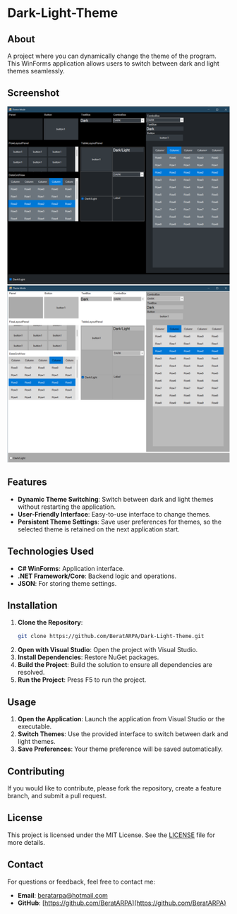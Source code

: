 # Dark-Light-Theme

## About

A project where you can dynamically change the theme of the program. This WinForms application allows users to switch between dark and light themes seamlessly.

## Screenshot
![Interface](Screenshots/Dark.png)
![Interface](Screenshots/Light.png)

## Features

- **Dynamic Theme Switching**: Switch between dark and light themes without restarting the application.
- **User-Friendly Interface**: Easy-to-use interface to change themes.
- **Persistent Theme Settings**: Save user preferences for themes, so the selected theme is retained on the next application start.

## Technologies Used

- **C# WinForms**: Application interface.
- **.NET Framework/Core**: Backend logic and operations.
- **JSON**: For storing theme settings.

## Installation

1. **Clone the Repository**:
    ```sh
    git clone https://github.com/BeratARPA/Dark-Light-Theme.git
    ```
2. **Open with Visual Studio**: Open the project with Visual Studio.
3. **Install Dependencies**: Restore NuGet packages.
4. **Build the Project**: Build the solution to ensure all dependencies are resolved.
5. **Run the Project**: Press F5 to run the project.

## Usage

1. **Open the Application**: Launch the application from Visual Studio or the executable.
2. **Switch Themes**: Use the provided interface to switch between dark and light themes.
3. **Save Preferences**: Your theme preference will be saved automatically.

## Contributing

If you would like to contribute, please fork the repository, create a feature branch, and submit a pull request.

## License

This project is licensed under the MIT License. See the [LICENSE](LICENSE) file for more details.

## Contact

For questions or feedback, feel free to contact me:
- **Email**: [beratarpa@hotmail.com](mailto:beratarpa@hotmail.com)
- **GitHub**: [https://github.com/BeratARPA](https://github.com/BeratARPA)
